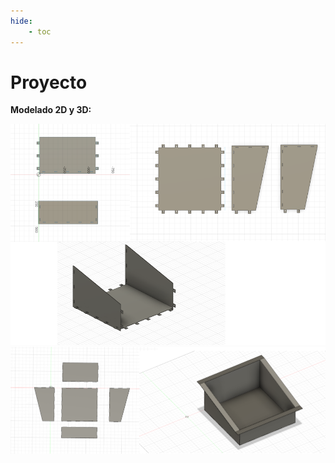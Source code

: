 ```yaml
---
hide:
    - toc
---
```


# Proyecto

<strong>Modelado 2D y 3D:</strong>

![](../images/Proyecto/Producto%20fianl/subir%201.PNG)
![](../images/Proyecto/Producto%20fianl/subir%202.PNG)